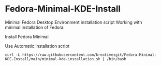 # Fedora-Minimal-KDE-Install
Minimal Fedora Desktop Environment installation script
Working with minimal installation of Fedora

Install Fedora Minimal

Use Automatic installation script
```
curl -L https://raw.githubusercontent.com/kreativezgit/Fedora-Minimal-KDE-Install/main/minimal-kde-installation.sh | /bin/bash
```
